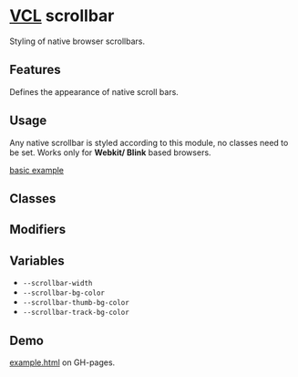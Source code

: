 # [VCL](https://vcl.github.io/) scrollbar

Styling of native browser scrollbars.

## Features

Defines the appearance of native scroll bars.

## Usage

Any native scrollbar is styled according to this module,
no classes need to be set.
Works only for **Webkit/ Blink** based browsers.

[basic example](/demo/example.html)

## Classes

## Modifiers

## Variables

- `--scrollbar-width`
- `--scrollbar-bg-color`
- `--scrollbar-thumb-bg-color`
- `--scrollbar-track-bg-color`

## Demo

[example.html](/demo/example.html) on GH-pages.
